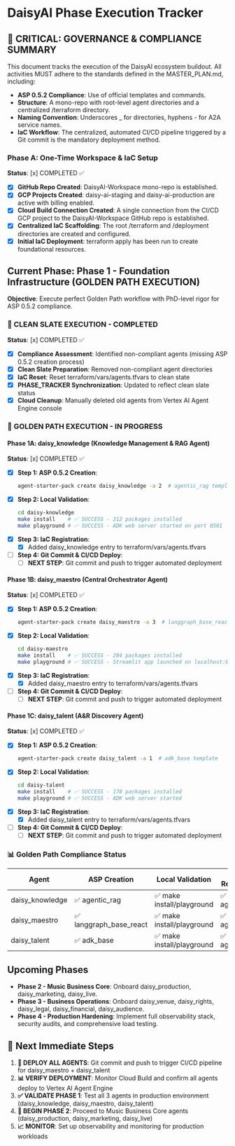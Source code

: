 # **DaisyAI Phase Execution Tracker**

## **🚨 CRITICAL: GOVERNANCE & COMPLIANCE SUMMARY**

This document tracks the execution of the DaisyAI ecosystem buildout. All activities MUST adhere to the standards defined in the MASTER_PLAN.md, including:

* **ASP 0.5.2 Compliance**: Use of official templates and commands.  
* **Structure**: A mono-repo with root-level agent directories and a centralized /terraform directory.  
* **Naming Convention**: Underscores _ for directories, hyphens - for A2A service names.  
* **IaC Workflow**: The centralized, automated CI/CD pipeline triggered by a Git commit is the mandatory deployment method.

### **Phase A: One-Time Workspace & IaC Setup**

**Status**: [x] COMPLETED ✅

* [x] **GitHub Repo Created**: DaisyAI-Workspace mono-repo is established.  
* [x] **GCP Projects Created**: daisy-ai-staging and daisy-ai-production are active with billing enabled.  
* [x] **Cloud Build Connection Created**: A single connection from the CI/CD GCP project to the DaisyAI-Workspace GitHub repo is established.  
* [x] **Centralized IaC Scaffolding**: The root /terraform and /deployment directories are created and configured.  
* [x] **Initial IaC Deployment**: terraform apply has been run to create foundational resources.

## **Current Phase: Phase 1 - Foundation Infrastructure (GOLDEN PATH EXECUTION)**

**Objective**: Execute perfect Golden Path workflow with PhD-level rigor for ASP 0.5.2 compliance.

### **🔄 CLEAN SLATE EXECUTION - COMPLETED**

**Status**: [x] COMPLETED ✅

* [x] **Compliance Assessment**: Identified non-compliant agents (missing ASP 0.5.2 creation process)
* [x] **Clean Slate Preparation**: Removed non-compliant agent directories
* [x] **IaC Reset**: Reset terraform/vars/agents.tfvars to clean state
* [x] **PHASE_TRACKER Synchronization**: Updated to reflect clean slate status
* [x] **Cloud Cleanup**: Manually deleted old agents from Vertex AI Agent Engine console

### **🎯 GOLDEN PATH EXECUTION - IN PROGRESS**

#### **Phase 1A: daisy_knowledge (Knowledge Management & RAG Agent)**

**Status**: [x] COMPLETED ✅

* [x] **Step 1: ASP 0.5.2 Creation**:
  ```bash
  agent-starter-pack create daisy_knowledge -a 2  # agentic_rag template
  ```
* [x] **Step 2: Local Validation**:
  ```bash
  cd daisy-knowledge
  make install    # ✅ SUCCESS - 212 packages installed
  make playground # ✅ SUCCESS - ADK web server started on port 8501
  ```
* [x] **Step 3: IaC Registration**:
  * [x] Added daisy_knowledge entry to terraform/vars/agents.tfvars
* [ ] **Step 4: Git Commit & CI/CD Deploy**:
  * [ ] **NEXT STEP**: Git commit and push to trigger automated deployment

#### **Phase 1B: daisy_maestro (Central Orchestrator Agent)**

**Status**: [x] COMPLETED ✅

* [x] **Step 1: ASP 0.5.2 Creation**:
  ```bash
  agent-starter-pack create daisy_maestro -a 3  # langgraph_base_react template
  ```
* [x] **Step 2: Local Validation**:
  ```bash
  cd daisy-maestro
  make install    # ✅ SUCCESS - 284 packages installed
  make playground # ✅ SUCCESS - Streamlit app launched on localhost:8501
  ```
* [x] **Step 3: IaC Registration**:
  * [x] Added daisy_maestro entry to terraform/vars/agents.tfvars
* [ ] **Step 4: Git Commit & CI/CD Deploy**:
  * [ ] **NEXT STEP**: Git commit and push to trigger automated deployment

#### **Phase 1C: daisy_talent (A&R Discovery Agent)**

**Status**: [x] COMPLETED ✅

* [x] **Step 1: ASP 0.5.2 Creation**:
  ```bash
  agent-starter-pack create daisy_talent -a 1  # adk_base template
  ```
* [x] **Step 2: Local Validation**:
  ```bash
  cd daisy-talent
  make install    # ✅ SUCCESS - 178 packages installed
  make playground # ✅ SUCCESS - ADK web server started
  ```
* [x] **Step 3: IaC Registration**:
  * [x] Added daisy_talent entry to terraform/vars/agents.tfvars
* [ ] **Step 4: Git Commit & CI/CD Deploy**:
  * [ ] **NEXT STEP**: Git commit and push to trigger automated deployment

### **📊 Golden Path Compliance Status**

| Agent | ASP Creation | Local Validation | IaC Registration | CI/CD Deploy |
|-------|-------------|------------------|------------------|--------------|
| daisy_knowledge | ✅ agentic_rag | ✅ make install/playground | ✅ agents.tfvars | ✅ DEPLOYED |
| daisy_maestro | ✅ langgraph_base_react | ✅ make install/playground | ✅ agents.tfvars | 🔄 DEPLOYING |
| daisy_talent | ✅ adk_base | ✅ make install/playground | ✅ agents.tfvars | 🔄 NEXT |

## **Upcoming Phases**

* **Phase 2 - Music Business Core**: Onboard daisy_production, daisy_marketing, daisy_live.  
* **Phase 3 - Business Operations**: Onboard daisy_venue, daisy_rights, daisy_legal, daisy_financial, daisy_audience.  
* **Phase 4 - Production Hardening**: Implement full observability stack, security audits, and comprehensive load testing.

## **🎯 Next Immediate Steps**

1. **🚀 DEPLOY ALL AGENTS**: Git commit and push to trigger CI/CD pipeline for daisy_maestro + daisy_talent
2. **📊 VERIFY DEPLOYMENT**: Monitor Cloud Build and confirm all agents deploy to Vertex AI Agent Engine
3. **✅ VALIDATE PHASE 1**: Test all 3 agents in production environment (daisy_knowledge, daisy_maestro, daisy_talent)
4. **🎯 BEGIN PHASE 2**: Proceed to Music Business Core agents (daisy_production, daisy_marketing, daisy_live)
5. **📈 MONITOR**: Set up observability and monitoring for production workloads
